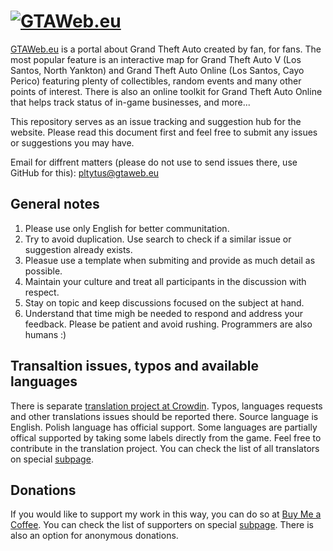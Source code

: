 # [![GTAWeb.eu](https://raw.githubusercontent.com/PLTytus/GTAWeb/master/logo.png)](https://GTAWeb.eu)

[GTAWeb.eu](https://GTAWeb.eu) is a portal about Grand Theft Auto created by fan, for fans. The most popular feature is an interactive map for Grand Theft Auto V (Los Santos, North Yankton) and Grand Theft Auto Online (Los Santos, Cayo Perico) featuring plenty of collectibles, random events and many other points of interest. There is also an online toolkit for Grand Theft Auto Online that helps track status of in-game businesses, and more...

This repository serves as an issue tracking and suggestion hub for the website. Please read this document first and feel free to submit any issues or suggestions you may have.

Email for diffrent matters (please do not use to send issues there, use GitHub for this): pltytus@gtaweb.eu

## General notes

1. Please use only English for better communitation.
2. Try to avoid duplication. Use search to check if a similar issue or suggestion already exists.
3. Pleasue use a template when submiting and provide as much detail as possible.
4. Maintain your culture and treat all participants in the discussion with respect.
5. Stay on topic and keep discussions focused on the subject at hand.
6. Understand that time migh be needed to respond and address your feedback. Please be patient and avoid rushing. Programmers are also humans :)

## Transaltion issues, typos and available languages

There is separate [translation project at Crowdin](https://crowdin.com/project/gtaweb). Typos, languages requests and other translations issues should be reported there. Source language is English. Polish language has official support. Some languages are partially offical supported by taking some labels directly from the game. Feel free to contribute in the translation project. You can check the list of all translators on special [subpage](https://gtaweb.eu/crowdin).  

## Donations

If you would like to support my work in this way, you can do so at [Buy Me a Coffee](https://www.buymeacoffee.com/pltytus). You can check the list of supporters on special [subpage](https://gtaweb.eu/coffee). There is also an option for anonymous donations.
